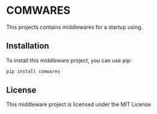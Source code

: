 # COMWARES

This projects contains middlewares for a startup using.

## Installation

To install this middleware project, you can use pip:

```bash
pip install comwares
```

## License

This middleware project is licensed under the MIT License

